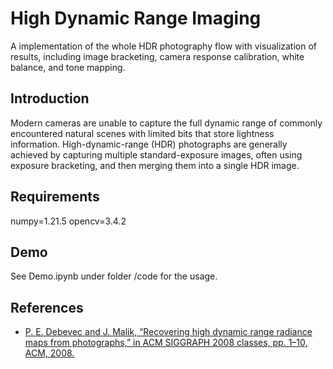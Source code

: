 # High Dynamic Range Imaging

A implementation of the whole HDR photography flow with visualization of results, including image bracketing, camera response calibration, white balance, and tone mapping.

## Introduction

Modern cameras are unable to capture the full dynamic range of commonly encountered natural scenes with limited bits that store lightness information. High-dynamic-range (HDR) photographs are generally achieved by capturing multiple standard-exposure images, often using exposure bracketing, and then merging them into a single HDR image. 

## Requirements

numpy=1.21.5
opencv=3.4.2

## Demo

See Demo.ipynb under folder /code for the usage.

## References

- [P. E. Debevec and J. Malik, “Recovering high dynamic range radiance maps from photographs,” in ACM SIGGRAPH 2008 classes, pp. 1–10, ACM, 2008.](http://www.pauldebevec.com/Research/HDR/debevec-siggraph97.pdf)
